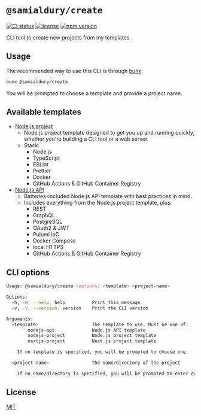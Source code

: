 # `@samialdury/create`

[![CI status](https://github.com/samialdury/create/actions/workflows/ci.yml/badge.svg)](https://github.com/samialdury/create/actions/workflows/ci.yml)
[![license](https://img.shields.io/github/license/samialdury/create)](LICENSE)
[![npm version](https://img.shields.io/npm/v/%40samialdury/create)](https://www.npmjs.com/package/@samialdury/create)

CLI tool to create new projects from my templates.

## Usage

The recommended way to use this CLI is through [bunx](https://bun.sh/docs/cli/bunx):

```sh
bunx @samialdury/create
```

You will be prompted to choose a template and provide a project name.

## Available templates

- [Node.js project](https://github.com/samialdury/nodejs-project)
  - Node.js project template designed to get you up and running quickly, whether you're building a CLI tool or a web server.
  - Stack:
    - Node.js
    - TypeScript
    - ESLint
    - Prettier
    - Docker
    - GitHub Actions & GitHub Container Registry
- [Node.js API](https://github.com/samialdury/nodejs-api)
  - Batteries-included Node.js API template with best practices in mind.
  - Includes everything from the Node.js project template, plus:
    - REST
    - GraphQL
    - PostgreSQL
    - OAuth2 & JWT
    - Pulumi IaC
    - Docker Compose
    - local HTTPS
    - GitHub Actions & GitHub Container Registry

## CLI options

```sh
Usage: @samialdury/create [options] <template> <project-name>

Options:
  -h, -H, --help, help          Print this message
  -v, -V, --version, version    Print the CLI version

Arguments:
  <template>                    The template to use. Must be one of:
        nodejs-api              Node.js API template
        nodejs-project          Node.js project template
        nextjs-project          Next.js project template

    If no template is specified, you will be prompted to choose one.

  <project-name>                The name/directory of the project

    If no name/directory is specified, you will be prompted to enter one.
```

## License

[MIT](LICENSE)
